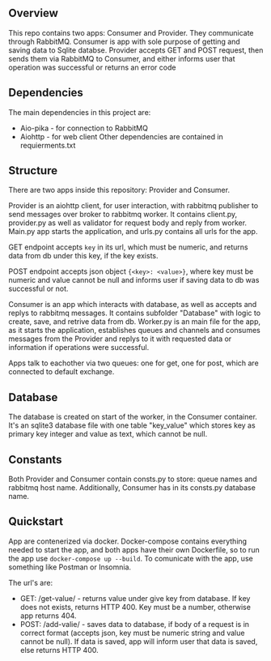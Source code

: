 ## Overview
This repo contains two apps: Consumer and Provider.
They communicate through RabbitMQ.
Consumer is app with sole purpose of getting and saving data to Sqlite databse.
Provider accepts GET and POST request, then sends them via RabbitMQ to Consumer, and either informs user that operation was successful or returns an error code

## Dependencies
The main dependencies in this project are:
 - Aio-pika - for connection to RabbitMQ
 - Aiohttp - for web client
 Other dependencies are contained in requierments.txt

## Structure
There are two apps inside this repository: Provider and Consumer.

Provider is an aiohttp client, for user interaction, with rabbitmq publisher to send messages over broker to rabbitmq worker. It contains client.py, provider.py as well as validator for request body and reply from worker. Main.py app starts the application, and urls.py contains all urls for the app.

GET endpoint accepts `key` in its url, which must be numeric, and returns data from db under this key, if the key exists.

POST endpoint accepts json object `{<key>: <value>}`, where key must be numeric and value cannot be null and informs user if saving data to db was successful or not.

Consumer is an app which interacts with database, as well as accepts and replys to rabbitmq messages. It contains subfolder "Database" with logic to create, save, and retrive data from db. Worker.py is an main file for the app, as it starts the application, establishes queues and channels and consumes messages from the Provider and replys to it with requested data or information if operations were successful. 

Apps talk to eachother via two queues: one for get, one for post, which are connected to default exchange.

## Database
The database is created on start of the worker, in the Consumer container. It's an sqlite3 database file with one table "key_value" which stores key as primary key integer and value as text, which cannot be null.

## Constants
Both Provider and Consumer contain consts.py to store: queue names and rabbitmq host name. Additionally, Consumer has in its consts.py database name.

## Quickstart
App are contenerized via docker. Docker-compose contains everything needed to start the app, and both apps have their own Dockerfile, so to run the app use `docker-compose up --build`. 
To comunicate with the app, use something like Postman or Insomnia.

The url's are:
 - GET: /get-value/<key> - returns value under give key from database. If key does not exists, returns HTTP 400. Key must be a number, otherwise app returns 404.
 - POST: /add-valie/ - saves data to database, if body of a request is in correct format (accepts json, key must be numeric string and value cannot be null). If data is saved, app will inform user that data is saved, else returns HTTP 400.
